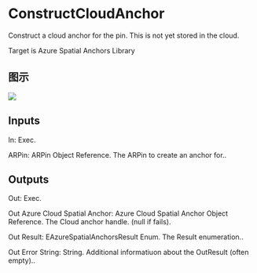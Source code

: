# ConstructCloudAnchor

Construct a cloud anchor for the pin. This is not yet stored in the cloud.

Target is Azure Spatial Anchors Library

## 图示

![]($-20221218-18100840.png)

## Inputs

In: Exec.

ARPin: ARPin Object Reference. The ARPin to create an anchor for..  

## Outputs

Out: Exec.

Out Azure Cloud Spatial Anchor: Azure Cloud Spatial Anchor Object Reference. The Cloud anchor handle. (null if fails).

Out Result: EAzureSpatialAnchorsResult Enum. The Result enumeration..

Out Error String: String. Additional informatiuon about the OutResult (often empty)..

